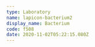 ```yaml
---
type: Laboratory
name: lapicon-bacterium2
display_name: Bacterium
code: f508
date: 2020-11-02T05:22:15.080Z
---
```


